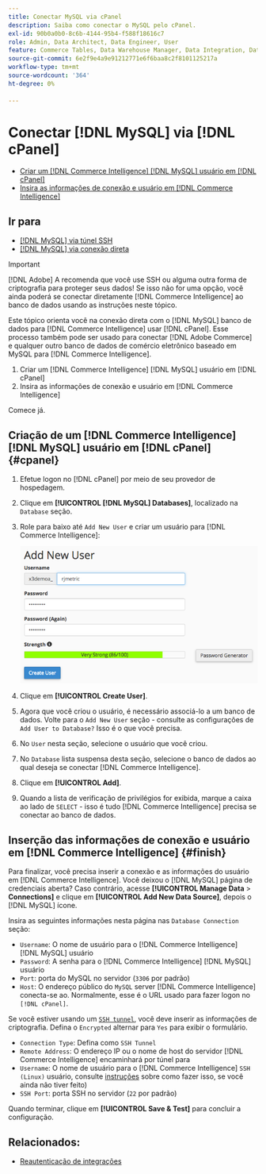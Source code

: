 ```yaml
---
title: Conectar MySQL via cPanel
description: Saiba como conectar o MySQL pelo cPanel.
exl-id: 90b0a0b0-8c6b-4144-95b4-f588f18616c7
role: Admin, Data Architect, Data Engineer, User
feature: Commerce Tables, Data Warehouse Manager, Data Integration, Data Import/Export, SQL Report Builder
source-git-commit: 6e2f9e4a9e91212771e6f6baa8c2f8101125217a
workflow-type: tm+mt
source-wordcount: '364'
ht-degree: 0%

---
```


# Conectar [!DNL MySQL] via [!DNL cPanel]

* [Criar um [!DNL Commerce Intelligence] [!DNL MySQL] usuário em [!DNL cPanel]](#cpanel)
* [Insira as informações de conexão e usuário em [!DNL Commerce Intelligence]](#finish)

## Ir para

* [[!DNL MySQL] via túnel SSH](../integrations/mysql-via-ssh-tunnel.md)
* [[!DNL MySQL] via conexão direta](../integrations/mysql-via-a-direct-connection.md)

>[!IMPORTANT]
>
>[!DNL Adobe] A recomenda que você use SSH ou alguma outra forma de criptografia para proteger seus dados! Se isso não for uma opção, você ainda poderá se conectar diretamente [!DNL Commerce Intelligence] ao banco de dados usando as instruções neste tópico.

Este tópico orienta você na conexão direta com o [!DNL MySQL] banco de dados para [!DNL Commerce Intelligence] usar [!DNL cPanel]. Esse processo também pode ser usado para conectar [!DNL Adobe Commerce] e qualquer outro banco de dados de comércio eletrônico baseado em MySQL para [!DNL Commerce Intelligence].

1. Criar um [!DNL Commerce Intelligence] [!DNL MySQL] usuário em [!DNL cPanel]
1. Insira as informações de conexão e usuário em [!DNL Commerce Intelligence]

Comece já.

## Criação de um [!DNL Commerce Intelligence] [!DNL MySQL] usuário em [!DNL cPanel] {#cpanel}

1. Efetue logon no [!DNL cPanel] por meio de seu provedor de hospedagem.
1. Clique em **[!UICONTROL [!DNL MySQL] Databases]**, localizado na `Database` seção.
1. Role para baixo até `Add New User` e criar um usuário para [!DNL Commerce Intelligence]:

   ![](../../../assets/create-mbi-mysql-user-cpanel.png)

1. Clique em **[!UICONTROL Create User]**.
1. Agora que você criou o usuário, é necessário associá-lo a um banco de dados. Volte para o `Add New User` seção - consulte as configurações de `Add User to Database?` Isso é o que você precisa.
1. No `User` nesta seção, selecione o usuário que você criou.
1. No `Database` lista suspensa desta seção, selecione o banco de dados ao qual deseja se conectar [!DNL Commerce Intelligence].
1. Clique em **[!UICONTROL Add]**.
1. Quando a lista de verificação de privilégios for exibida, marque a caixa ao lado de `SELECT` - isso é tudo [!DNL Commerce Intelligence] precisa se conectar ao banco de dados.

## Inserção das informações de conexão e usuário em [!DNL Commerce Intelligence] {#finish}

Para finalizar, você precisa inserir a conexão e as informações do usuário em [!DNL Commerce Intelligence]. Você deixou o [!DNL MySQL] página de credenciais aberta? Caso contrário, acesse **[!UICONTROL Manage Data** > **Connections]** e clique em **[!UICONTROL Add New Data Source]**, depois o [!DNL MySQL] ícone.

Insira as seguintes informações nesta página nas `Database Connection` seção:

* `Username`: O nome de usuário para o [!DNL Commerce Intelligence] [!DNL MySQL] usuário
* `Password`: A senha para o [!DNL Commerce Intelligence] [!DNL MySQL] usuário
* `Port`: porta do MySQL no servidor (`3306` por padrão)
* `Host`: O endereço público do `MySQL` server [!DNL Commerce Intelligence] conecta-se ao. Normalmente, esse é o URL usado para fazer logon no `[!DNL cPanel]`.

Se você estiver usando um [`SSH tunnel`](../integrations/mysql-via-ssh-tunnel.md), você deve inserir as informações de criptografia. Defina o `Encrypted` alternar para `Yes` para exibir o formulário.

* `Connection Type`: Defina como `SSH Tunnel`
* `Remote Address`: O endereço IP ou o nome de host do servidor [!DNL Commerce Intelligence] encaminhará por túnel para
* `Username`: O nome de usuário para o [!DNL Commerce Intelligence] `SSH (Linux)` usuário, consulte [instruções](../../../data-analyst/importing-data/integrations/mysql-via-ssh-tunnel.md) sobre como fazer isso, se você ainda não tiver feito)
* `SSH Port`: porta SSH no servidor (`22` por padrão)

Quando terminar, clique em **[!UICONTROL Save & Test]** para concluir a configuração.

## Relacionados:

* [Reautenticação de integrações](https://experienceleague.adobe.com/docs/commerce-knowledge-base/kb/how-to/mbi-reauthenticating-integrations.html)
